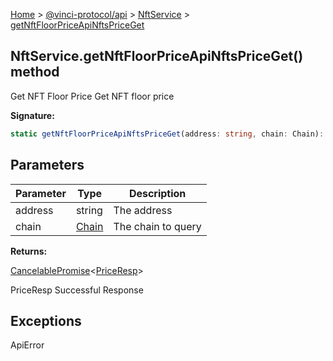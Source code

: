 [Home](./index.md) &gt; [@vinci-protocol/api](./api.md) &gt; [NftService](./api.nftservice.md) &gt; [getNftFloorPriceApiNftsPriceGet](./api.nftservice.getnftfloorpriceapinftspriceget.md)

## NftService.getNftFloorPriceApiNftsPriceGet() method

Get NFT Floor Price Get NFT floor price

<b>Signature:</b>

```typescript
static getNftFloorPriceApiNftsPriceGet(address: string, chain: Chain): CancelablePromise<PriceResp>;
```

## Parameters

| Parameter | Type                    | Description        |
| --------- | ----------------------- | ------------------ |
| address   | string                  | The address        |
| chain     | [Chain](./api.chain.md) | The chain to query |

<b>Returns:</b>

[CancelablePromise](./api.cancelablepromise.md)<!-- -->&lt;[PriceResp](./api.priceresp.md)<!-- -->&gt;

PriceResp Successful Response

## Exceptions

ApiError
